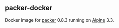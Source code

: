packer-docker
-------------

Docker image for [packer](https://packer.io) 0.8.3 running on [Alpine](http://www.alpinelinux.org/) 3.3.

